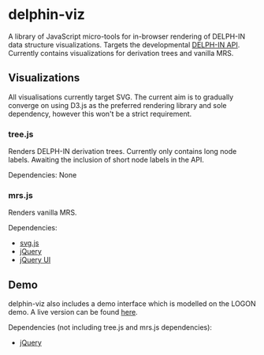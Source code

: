 # delphin-viz

A library of JavaScript micro-tools for in-browser rendering of DELPH-IN data
structure visualizations. Targets the developmental
[DELPH-IN API](http://moin.delph-in.net/ErgApi). Currently contains
visualizations for derivation trees and vanilla MRS.

## Visualizations

All visualisations currently target SVG. The current aim is to gradually
converge on using D3.js as the preferred rendering library and sole dependency,
however this won't be a strict requirement.

### tree.js

Renders DELPH-IN derivation trees. Currently only contains long node
labels. Awaiting the inclusion of short node labels in the API.

Dependencies: None

### mrs.js

Renders vanilla MRS.

Dependencies: 
* [svg.js]
* [jQuery]
* [jQuery UI]


## Demo

delphin-viz also includes a demo interface which is modelled on the LOGON
demo. A live version can be found [here][demo].


Dependencies (not including tree.js and mrs.js dependencies):
* [jQuery]


[svg.js]: http://svgjs.com/
[jQuery]: https://jquery.com/
[jQuery UI]: https://jqueryui.com/
[demo]: http://delph-in.github.io/delphin-viz/demo/
